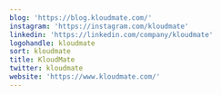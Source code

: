 ```yaml
---
blog: 'https://blog.kloudmate.com/'
instagram: 'https://instagram.com/kloudmate'
linkedin: 'https://linkedin.com/company/kloudmate'
logohandle: kloudmate
sort: kloudmate
title: KloudMate
twitter: kloudmate
website: 'https://www.kloudmate.com/'
---
```

